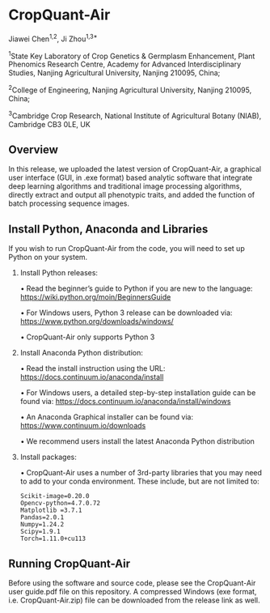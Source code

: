 # CropQuant-Air

Jiawei Chen<sup>1,2</sup>, Ji Zhou<sup>1,3*</sup>

<sup>1</sup>State Key Laboratory of Crop Genetics & Germplasm Enhancement, Plant Phenomics Research Centre, Academy for Advanced Interdisciplinary Studies, Nanjing Agricultural University, Nanjing 210095, China;

<sup>2</sup>College of Engineering, Nanjing Agricultural University, Nanjing 210095, China;

<sup>3</sup>Cambridge Crop Research, National Institute of Agricultural Botany (NIAB), Cambridge CB3 0LE, UK

## Overview
In this release, we uploaded the latest version of CropQuant-Air, a graphical user interface (GUI, in .exe format) based analytic software that integrate deep learning algorithms and traditional image processing algorithms, directly extract and output all phenotypic traits, and added the function of batch processing sequence images.

## Install Python, Anaconda and Libraries
If you wish to run CropQuant-Air from the code, you will need to set up Python on your system. 

1. Install Python releases:
   
   •	Read the beginner’s guide to Python if you are new to the language: 
   https://wiki.python.org/moin/BeginnersGuide
   
   •	For Windows users, Python 3 release can be downloaded via: 
   https://www.python.org/downloads/windows/
   
   •	CropQuant-Air only supports Python 3

2. Install Anaconda Python distribution:
   
   •	Read the install instruction using the URL: https://docs.continuum.io/anaconda/install
   
   •	For Windows users, a detailed step-by-step installation guide can be found via: 
   https://docs.continuum.io/anaconda/install/windows 
   
   •	An Anaconda Graphical installer can be found via: 
   https://www.continuum.io/downloads

   •	We recommend users install the latest Anaconda Python distribution

3. Install packages:

   • CropQuant-Air uses a number of 3rd-party libraries that you may need to add to your conda environment.
   These include, but are not limited to:
   
       Scikit-image=0.20.0
       Opencv-python=4.7.0.72
       Matplotlib =3.7.1
       Pandas=2.0.1
       Numpy=1.24.2
       Scipy=1.9.1
       Torch=1.11.0+cu113

## Running CropQuant-Air

Before using the software and source code, please see the CropQuant-Air user guide.pdf file on this repository. A compressed Windows (exe format, i.e. CropQuant-Air.zip) file can be downloaded from the release link as well.
